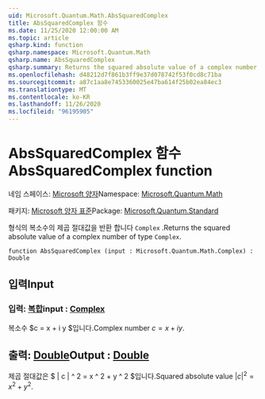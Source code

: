 ```yaml
---
uid: Microsoft.Quantum.Math.AbsSquaredComplex
title: AbsSquaredComplex 함수
ms.date: 11/25/2020 12:00:00 AM
ms.topic: article
qsharp.kind: function
qsharp.namespace: Microsoft.Quantum.Math
qsharp.name: AbsSquaredComplex
qsharp.summary: Returns the squared absolute value of a complex number of type `Complex`.
ms.openlocfilehash: d48212d7f861b3ff9e37d078742f53f0cd8c71ba
ms.sourcegitcommit: a87c1aa8e7453360025e47ba614f25b02ea84ec3
ms.translationtype: MT
ms.contentlocale: ko-KR
ms.lasthandoff: 11/26/2020
ms.locfileid: "96195905"
---
```

# <a name="abssquaredcomplex-function"></a><span data-ttu-id="a6343-102">AbsSquaredComplex 함수</span><span class="sxs-lookup"><span data-stu-id="a6343-102">AbsSquaredComplex function</span></span>

<span data-ttu-id="a6343-103">네임 스페이스: [Microsoft 양자](xref:Microsoft.Quantum.Math)</span><span class="sxs-lookup"><span data-stu-id="a6343-103">Namespace: [Microsoft.Quantum.Math](xref:Microsoft.Quantum.Math)</span></span>

<span data-ttu-id="a6343-104">패키지: [Microsoft 양자 표준](https://nuget.org/packages/Microsoft.Quantum.Standard)</span><span class="sxs-lookup"><span data-stu-id="a6343-104">Package: [Microsoft.Quantum.Standard](https://nuget.org/packages/Microsoft.Quantum.Standard)</span></span>


<span data-ttu-id="a6343-105">형식의 복소수의 제곱 절대값을 반환 합니다 `Complex` .</span><span class="sxs-lookup"><span data-stu-id="a6343-105">Returns the squared absolute value of a complex number of type `Complex`.</span></span>

```qsharp
function AbsSquaredComplex (input : Microsoft.Quantum.Math.Complex) : Double
```


## <a name="input"></a><span data-ttu-id="a6343-106">입력</span><span class="sxs-lookup"><span data-stu-id="a6343-106">Input</span></span>

### <a name="input--complex"></a><span data-ttu-id="a6343-107">입력: [복합](xref:Microsoft.Quantum.Math.Complex)</span><span class="sxs-lookup"><span data-stu-id="a6343-107">input : [Complex](xref:Microsoft.Quantum.Math.Complex)</span></span>

<span data-ttu-id="a6343-108">복소수 $c = x + i y $입니다.</span><span class="sxs-lookup"><span data-stu-id="a6343-108">Complex number $c = x + i y$.</span></span>



## <a name="output--double"></a><span data-ttu-id="a6343-109">출력: [Double](xref:microsoft.quantum.lang-ref.double)</span><span class="sxs-lookup"><span data-stu-id="a6343-109">Output : [Double](xref:microsoft.quantum.lang-ref.double)</span></span>

<span data-ttu-id="a6343-110">제곱 절대값은 $ | c | ^ 2 = x ^ 2 + y ^ 2 $입니다.</span><span class="sxs-lookup"><span data-stu-id="a6343-110">Squared absolute value $|c|^2 = x^2 + y^2$.</span></span>